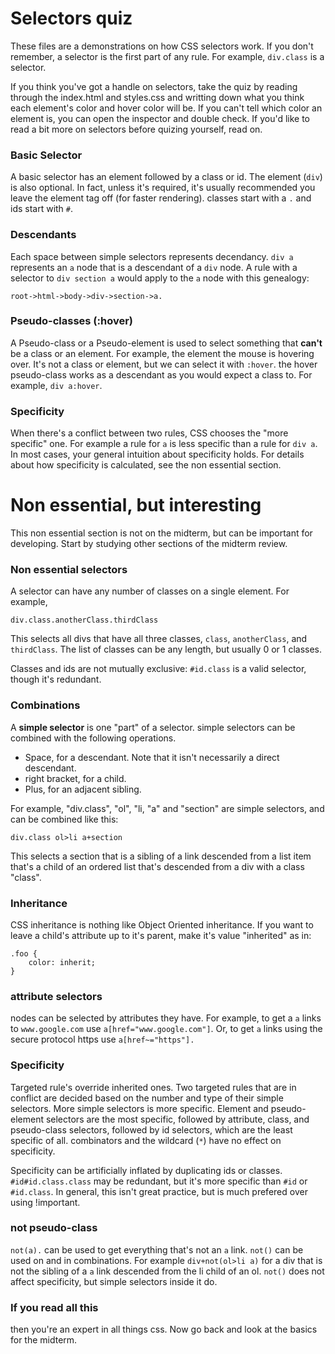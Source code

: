 # Selectors quiz

These files are a demonstrations on how CSS selectors work. If you don't remember, a selector is the
first part of any rule. For example, `div.class` is a selector.

If you think you've got a handle on selectors, take the quiz by reading through the index.html and
styles.css and writting down what you think each element's color and hover color will be. If you can't
tell which color an element is, you can open the inspector and double check. If you'd like to read
a bit more on selectors before quizing yourself, read on.

### Basic Selector
A basic selector has an element followed by a class or id. The element (`div`) is also optional. In
fact, unless it's required, it's usually recommended you leave the element tag off (for faster 
rendering). classes start with a `.` and ids start with `#`. 

### Descendants
Each space between simple selectors represents decendancy. `div a` represents an `a` node that is a
descendant of a `div` node. A rule with a selector to `div section a` would apply to the `a` node with 
this genealogy:
```
root->html->body->div->section->a.
```

### Pseudo-classes (:hover)
A Pseudo-class or a Pseudo-element is used to select something that **can't** be a class or an element.
For example, the element the mouse is hovering over. It's not a class or element, but we can select it
with `:hover`. the hover pseudo-class works as a descendant as you would expect a class to. For example,
`div a:hover`.

### Specificity
When there's a conflict between two rules, CSS chooses the "more specific" one. For example a rule for
`a` is less specific than a rule for `div a`. In most cases, your general intuition about specificity
holds. For details about how specificity is calculated, see the non essential section.

# Non essential, but interesting
This non essential section is not on the midterm, but can be important for developing. Start by studying
other sections of the midterm review.

### Non essential selectors
A selector can have any number of classes on a single element. For example,
```
div.class.anotherClass.thirdClass
```
This selects all divs that have all three classes, `class`, `anotherClass`, and `thirdClass`. The list
of classes can be any length, but usually 0 or 1 classes.

Classes and ids are not mutually exclusive: `#id.class` is a valid selector, though it's redundant.

### Combinations
A **simple selector** is one "part" of a selector. simple selectors can be combined with the following
operations.
- Space, for a descendant. Note that it isn't necessarily a direct descendant.
- right bracket, for a child.
- Plus, for an adjacent sibling.

For example, "div.class", "ol", "li, "a" and "section" are simple selectors, and can be combined like
this:
```
div.class ol>li a+section
```
This selects a section that is a sibling of a link descended from a list item that's a child of an
ordered list that's descended from a div with a class "class".

### Inheritance
CSS inheritance is nothing like Object Oriented inheritance. If you want to leave a child's attribute up
to it's parent, make it's value "inherited" as in:
```
.foo {
	color: inherit;
}
```

### attribute selectors
nodes can be selected by attributes they have. For example, to get a `a` links to `www.google.com` use
`a[href="www.google.com"]`. Or, to get `a` links using the secure protocol https use `a[href~="https"].`

### Specificity
Targeted rule's override inherited ones. Two targeted rules that are in conflict are decided based on
the number and type of their simple selectors. More simple selectors is more specific. Element and
pseudo-element selectors are the most specific, followed by attribute, class, and pseudo-class
selectors, followed by id selectors, which are the least specific of all. combinators and the wildcard
(`*`) have no effect on specificity.

Specificity can be artificially inflated by duplicating ids or classes. `#id#id.class.class` may be
redundant, but it's more specific than `#id` or `#id.class`. In general, this isn't great practice, but 
is much prefered over using !important.

### not pseudo-class
`not(a).` can be used to get everything that's not an `a` link. `not()` can be used on and in
combinations. For example `div+not(ol>li a)` for a div that is not the sibling of a `a` link descended
from the li child of an ol. `not()` does not affect specificity, but simple selectors inside it do.

### If you read all this
then you're an expert in all things css. Now go back and look at the basics for the midterm.
